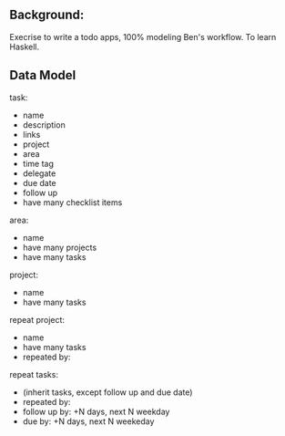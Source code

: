 ## Background:

Execrise to write a todo apps, 100% modeling Ben's workflow. To learn Haskell.

## Data Model

task:
* name
* description
* links
* project
* area
* time tag
* delegate
* due date
* follow up
* have many checklist items

area:
* name
* have many projects
* have many tasks

project:
* name
* have many tasks

repeat project:
* name
* have many tasks
* repeated by:

repeat tasks:
* (inherit tasks, except follow up and due date)
* repeated by:
* follow up by: +N days, next N weekday
* due by: +N days, next N weekeday

